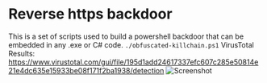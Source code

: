 # Reverse https backdoor

This is a set of scripts used to build a powershell backdoor that can be embedded in any .exe or C# code.
`./obfuscated-killchain.ps1`
VirusTotal Results: https://www.virustotal.com/gui/file/195d1add24617337efc607c285e50814e21e4dc635e15933be08f171f2ba1938/detection
![Screenshot](https://github.com/zeralight/https-backdoor/raw/master/virus-total-screenshot.png)